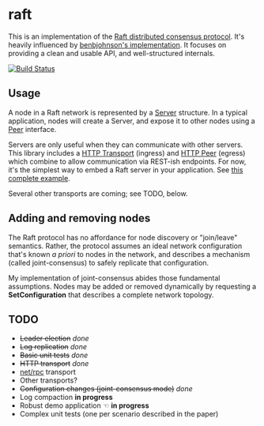 # raft

This is an implementation of the [Raft distributed consensus protocol][paper].
It's heavily influenced by [benbjohnson's implementation][goraft].
It focuses on providing a clean and usable API, and well-structured internals.

[![Build Status][buildimg]][buildurl]

[paper]: https://ramcloud.stanford.edu/wiki/download/attachments/11370504/raft.pdf
[goraft]: https://github.com/benbjohnson/go-raft
[buildimg]: https://secure.travis-ci.org/peterbourgon/raft.png
[buildurl]: http://www.travis-ci.org/peterbourgon/raft

## Usage

A node in a Raft network is represented by a [Server][server] structure. In a
typical application, nodes will create a Server, and expose it to other nodes
using a [Peer][peer] interface.

[server]: http://godoc.org/github.com/peterbourgon/raft#Server
[peer]: http://godoc.org/github.com/peterbourgon/raft#Peer

Servers are only useful when they can communicate with other servers. This
library includes a [HTTP Transport][httpt] (ingress) and [HTTP Peer][httpp]
(egress) which combine to allow communication via REST-ish endpoints. For now,
it's the simplest way to embed a Raft server in your application. See [this
complete example][example-http].

[httpt]: http://godoc.org/github.com/peterbourgon/raft#HTTPTransport
[httpp]: http://godoc.org/github.com/peterbourgon/raft#NewHTTPPeer
[example-http]: http://godoc.org/github.com/peterbourgon/raft#_example_NewServer--HTTP

Several other transports are coming; see TODO, below.


## Adding and removing nodes

The Raft protocol has no affordance for node discovery or "join/leave"
semantics. Rather, the protocol assumes an ideal network configuration that's
known _a priori_ to nodes in the network, and describes a mechanism (called
joint-consensus) to safely replicate that configuration.

My implementation of joint-consensus abides those fundamental assumptions. Nodes
may be added or removed dynamically by requesting a **SetConfiguration** that
describes a complete network topology.


## TODO

* ~~Leader election~~ _done_
* ~~Log replication~~ _done_
* ~~Basic unit tests~~ _done_
* ~~HTTP transport~~ _done_
* [net/rpc][netrpc] transport
* Other transports?
* ~~Configuration changes (joint-consensus mode)~~ _done_
* Log compaction **in progress**
* Robust demo application ☜ **in progress**
* Complex unit tests (one per scenario described in the paper)

[netrpc]: http://golang.org/pkg/net/rpc

